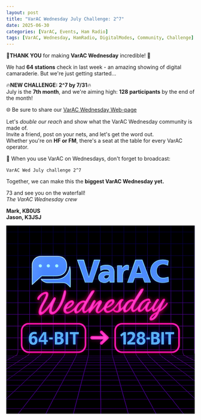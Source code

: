 ```yaml
---
layout: post
title: "VarAC Wednesday July Challenge: 2^7"
date: 2025-06-30
categories: [VarAC, Events, Ham Radio]
tags: [VarAC, Wednesday, HamRadio, DigitalModes, Community, Challenge]
---
```


&#x1F4E1;<strong>THANK YOU</strong> for making <strong>VarAC Wednesday</strong> incredible! &#x1F389;

We had <strong>64 stations</strong> check in last week - an amazing showing of digital camaraderie. But we're just getting started...

&#x1F525;<strong>NEW CHALLENGE: 2^7 by 7/31</strong>&#x1F525;   
July is the <strong>7th month</strong>, and we're aiming high: <strong>128 participants</strong> by the end of the month!

&#x1F310; Be sure to share our <a href="https://k3jsj.net/varacWed">VarAC Wednesday Web-page</a>

Let's <em>double our reach</em> and show what the VarAC Wednesday community is made of.  
Invite a friend, post on your nets, and let's get the word out.  
Whether you're on <strong>HF or FM</strong>, there's a seat at the table for every VarAC operator.

&#x1F4AC; When you use VarAC on Wednesdays, don't forget to broadcast:
<pre><code>VarAC Wed July challenge 2^7
</code></pre>


Together, we can make this the <strong>biggest VarAC Wednesday yet.</strong>

73 and see you on the waterfall!  
<em>The VarAC Wednesday crew</em>  

<strong>Mark, KB0US</strong>  
<strong>Jason, K3JSJ</strong>


<img src="/images/2025/varacWed/VaraC_Wednesday_July_challenge.png" alt="VarAC Wednesday 128-bit Challenge" style="max-width:100%; height:auto;" />


